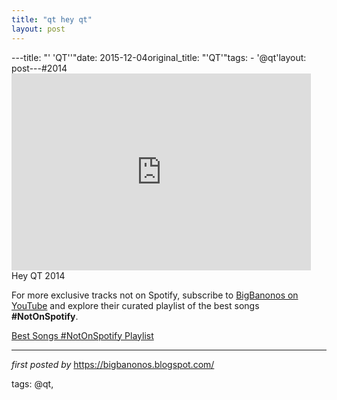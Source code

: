 ```yaml
---
title: "qt hey qt"
layout: post
---
```

---title: "' 'QT''"date: 2015-12-04original_title: "'QT'"tags:  - '@qt'layout: post---#2014 <br /><iframe width="95%" height="315" src="https://www.youtube.com/embed/1MQUleX1PeA?list=PLtuNtuTatqI1cR9clFS2SGyRMUnX2VoJk" frameborder="0" allowfullscreen></iframe><br />Hey QT 2014<!--Subscribe and Playlist Links--><div>    <p>For more exclusive tracks not on Spotify, subscribe to <a href="https://www.youtube.com/@BigBanonos" target="_blank">BigBanonos on YouTube</a> and explore their curated playlist of the best songs <strong>#NotOnSpotify</strong>.</p>    <p><a href="https://www.youtube.com/playlist?list=PLtuNtuTatqI0kFahUCbtbfenC_ET5O_tr" target="_blank">Best Songs #NotOnSpotify Playlist<br /></a></p></div><hr /><p><em>first posted by</em> <a href="https://bigbanonos.blogspot.com/" rel="noopener" target="_new">https://bigbanonos.blogspot.com/</a></p><p>tags: @qt,</p>